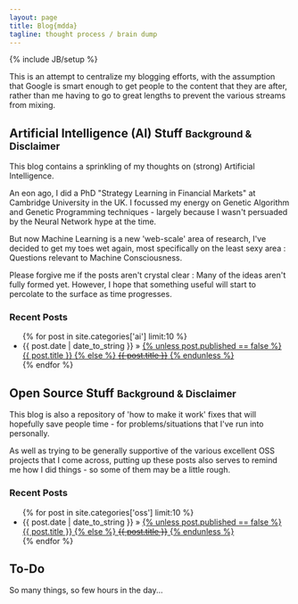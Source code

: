```yaml
---
layout: page
title: Blog{mdda}
tagline: thought process / brain dump
---
```

{% include JB/setup %}

This is an attempt to centralize my blogging efforts, with the assumption that Google is smart enough to get people to the content 
that they are after, rather than me having to go to great lengths to prevent the various streams from mixing.

## Artificial Intelligence (AI) Stuff <small>Background &amp; Disclaimer</small>

This blog contains a sprinkling of my thoughts on (strong) Artificial Intelligence.

An eon ago, I did a PhD "Strategy Learning in Financial Markets" at Cambridge University in the UK.  I focussed my energy on Genetic Algorithm and Genetic Programming techniques - largely because I wasn't persuaded by the Neural Network hype at the time.

But now Machine Learning is a new 'web-scale' area of research, I've decided to get my toes wet again, most specifically on the least sexy area : Questions relevant to Machine Consciousness.

Please forgive me if the posts aren't crystal clear : Many of the ideas aren't fully formed yet. However, I hope that something useful will start to percolate to the surface as time progresses. 
    
### Recent Posts

<ul class="posts">
  {% for post in site.categories['ai'] limit:10 %}
    <li><span>{{ post.date | date_to_string }}</span> &raquo; <a href="{{ BASE_PATH }}{{ post.url }}">
      {% unless post.published == false %}
       {{ post.title }}
      {% else %}
       <s>{{ post.title }}</s>
      {% endunless %}
    </a></li>
  {% endfor %}
</ul>


## Open Source Stuff <small>Background &amp; Disclaimer</small>

This blog is also a repository of 'how to make it work' fixes that will hopefully save people time - for problems/situations that I've run into personally.

As well as trying to be generally supportive of the various excellent OSS projects that I come across, putting up these posts also serves to remind me how I did things - so some of them may be a little rough. 

### Recent Posts

<ul class="posts">
  {% for post in site.categories['oss'] limit:10 %}
    <li><span>{{ post.date | date_to_string }}</span> &raquo; <a href="{{ BASE_PATH }}{{ post.url }}">
      {% unless post.published == false %}
       {{ post.title }}
      {% else %}
       <s>{{ post.title }}</s>
      {% endunless %}
    </a></li>
  {% endfor %}
</ul>


## To-Do

So many things, so few hours in the day...
